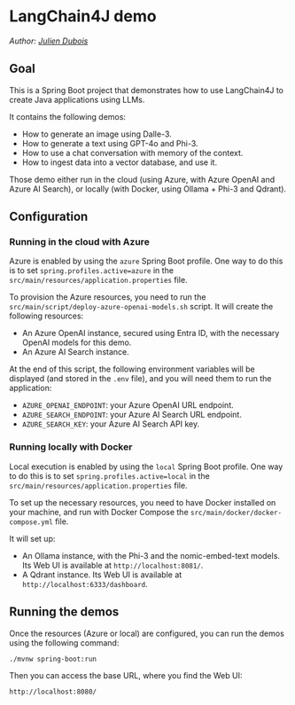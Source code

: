# LangChain4J demo

_Author: [Julien Dubois](https://www.julien-dubois.com)_

## Goal

This is a Spring Boot project that demonstrates how to use LangChain4J to create Java applications using LLMs.

It contains the following demos:

- How to generate an image using Dalle-3.
- How to generate a text using GPT-4o and Phi-3.
- How to use a chat conversation with memory of the context.
- How to ingest data into a vector database, and use it.

Those demo either run in the cloud (using Azure, with Azure OpenAI and Azure AI Search), or locally (with Docker, using Ollama + Phi-3 and Qdrant).

## Configuration

### Running in the cloud with Azure

Azure is enabled by using the `azure` Spring Boot profile.
One way to do this is to set `spring.profiles.active=azure` in the `src/main/resources/application.properties` file.

To provision the Azure resources, you need to run the `src/main/script/deploy-azure-openai-models.sh` script. It will create the following resources:

- An Azure OpenAI instance, secured using Entra ID, with the necessary OpenAI models for this demo.
- An Azure AI Search instance.

At the end of this script, the following environment variables will be displayed (and stored in the `.env` file), and you will need them to run the application:
- `AZURE_OPENAI_ENDPOINT`: your Azure OpenAI URL endpoint.
- `AZURE_SEARCH_ENDPOINT`: your Azure AI Search URL endpoint.
- `AZURE_SEARCH_KEY`: your Azure AI Search API key.

### Running locally with Docker

Local execution is enabled by using the `local` Spring Boot profile.
One way to do this is to set `spring.profiles.active=local` in the `src/main/resources/application.properties` file.

To set up the necessary resources, you need to have Docker installed on your machine, and run with Docker Compose the `src/main/docker/docker-compose.yml` file.

It will set up:

- An Ollama instance, with the Phi-3 and the nomic-embed-text models. Its Web UI is available at `http://localhost:8081/`.
- A Qdrant instance. Its Web UI is available at `http://localhost:6333/dashboard`.

## Running the demos

Once the resources (Azure or local) are configured, you can run the demos using the following command:

```shell
./mvnw spring-boot:run
```

Then you can access the base URL, where you find the Web UI:

```
http://localhost:8080/
```
